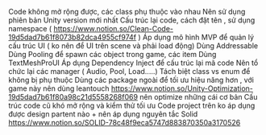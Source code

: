 Code không mở rộng được, các class phụ thuộc vào nhau
Nên sử dụng phiên bản Unity version mới nhất
Cấu trúc lại code, cách đặt tên , sử dụng namespace ( https://www.notion.so/Clean-Code-19d5dad7b61f8073b82dca4955cf974f )
Áp dụng mô hình MVP để quản lý cấu trúc UI ( ko nên để UI trên scene và phải load động)
Dùng Addressable
Dùng Pooling để spawn các object trong game, các item
Dùng TextMeshProUI
Áp dụng Dependency Inject để cấu trúc lại mã code
Nên tổ chức lại các manager ( Audio, Pool, Load.....)
Tách biệt class vs enum để không bị phụ thuộc
Dùng các package ngoài để tối ưu hiệu năng hơn , với game này nên dùng leantouch
https://www.notion.so/Unity-Optimization-19d5dad7b61f80a98c21d5558268f069 nên optimize những cái cơ bản
Cấu trúc code cũ khó mở rộng và kiểm thử tối ưu
Code project trên ko áp dụng được design partent nào + nên áp dụng nguyên tắc Solid https://www.notion.so/SOLID-78c48f9eca5747d883870350a3170526